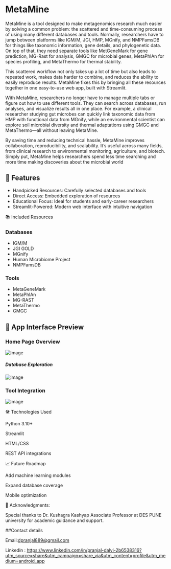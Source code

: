 # MetaMine
MetaMine is a tool designed to make metagenomics research much easier by solving a common problem: the scattered and time-consuming process of using many different databases and tools. Normally, researchers have to jump between platforms like IGM/M, JGI, HMP, MGnify, and NMPFamsDB for things like taxonomic information, gene details, and phylogenetic data. On top of that, they need separate tools like MetGeneMark for gene prediction, MG-Rast for analysis, GMGC for microbial genes, MetaPhlAn for species profiling, and MetaThermo for thermal stability.

This scattered workflow not only takes up a lot of time but also leads to repeated work, makes data harder to combine, and reduces the ability to easily reproduce results. MetaMine fixes this by bringing all these resources together in one easy-to-use web app, built with Streamlit.

With MetaMine, researchers no longer have to manage multiple tabs or figure out how to use different tools. They can search across databases, run analyses, and visualize results all in one place. For example, a clinical researcher studying gut microbes can quickly link taxonomic data from HMP with functional data from MGnify, while an environmental scientist can explore soil microbial diversity and thermal adaptations using GMGC and MetaThermo—all without leaving MetaMine.

By saving time and reducing technical hassle, MetaMine improves collaboration, reproducibility, and scalability. It’s useful across many fields, from clinical research to environmental monitoring, agriculture, and biotech. Simply put, MetaMine helps researchers spend less time searching and more time making discoveries about the microbial world

## 🌟 Features

- Handpicked Resources: Carefully selected databases and tools
- Direct Access: Embedded exploration of resources
- Educational Focus: Ideal for students and early-career researchers
- Streamlit-Powered: Modern web interface with intuitive navigation

📚 Included Resources

### Databases
- IGM/M
- JGI GOLD
- MGnify
- Human Microbiome Project
- NMPFamsDB
  
 ### Tools
- MetaGeneMark
- MetaPhlAn
- MG-RAST
- MetaThermo
- GMGC


## 📸 App Interface Preview


### Home Page Overview 
![image](https://github.com/user-attachments/assets/df7fc69b-f934-47e8-8085-85f77f6cb2c3)


##### Database Exploration 
![image](https://github.com/user-attachments/assets/4e40a770-0c87-422d-8aa1-8b0de460f44b)



### Tool Integration 
![image](https://github.com/user-attachments/assets/9e32e9be-92c3-4ed7-be64-eb4ffc289c0e)




🛠️ Technologies Used

Python 3.10+

Streamlit

HTML/CSS

REST API integrations

📈 Future Roadmap

Add machine learning modules

Expand database coverage

Mobile optimization

👥 Acknowledgments:

Special thanks to Dr. Kushagra Kashyap  Associate Professor at DES PUNE university for academic guidance and support.

##Contact details


Email:dpranjal889@gmail.com


Linkedin : https://www.linkedin.com/in/pranjal-dalvi-2b6538316?utm_source=share&utm_campaign=share_via&utm_content=profile&utm_medium=android_app


